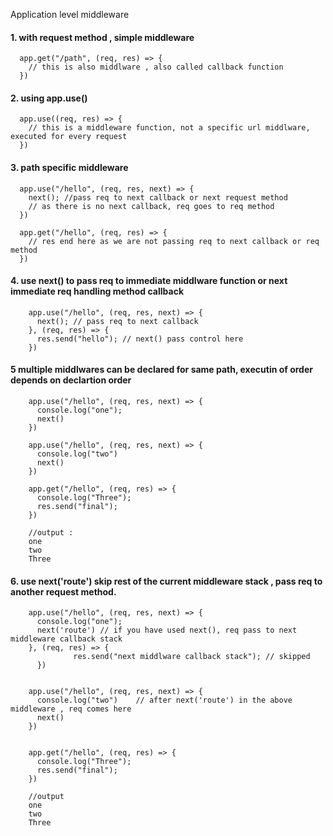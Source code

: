Application level middleware


#### 1. with request method , simple middleware

      app.get("/path", (req, res) => {
        // this is also middlware , also called callback function
      })


#### 2. using app.use()

      app.use((req, res) => {
        // this is a middleware function, not a specific url middlware, executed for every request
      })
  

#### 3. path specific middleware

      app.use("/hello", (req, res, next) => {
        next(); //pass req to next callback or next request method
        // as there is no next callback, req goes to req method
      })

      app.get("/hello", (req, res) => {
        // res end here as we are not passing req to next callback or req method
      })

#### 4. use next() to pass req to immediate middlware function or next immediate req handling method callback 
 
        app.use("/hello", (req, res, next) => {
          next(); // pass req to next callback 
        }, (req, res) => {
          res.send("hello"); // next() pass control here
        }) 
 
 
#### 5 multiple middlwares can be declared for same path, executin of order depends on declartion order
 
        app.use("/hello", (req, res, next) => {
          console.log("one");
          next()
        })

        app.use("/hello", (req, res, next) => {
          console.log("two")
          next()
        })

        app.get("/hello", (req, res) => {
          console.log("Three");
          res.send("final");
        })
 
        //output :
        one
        two
        Three
        
#### 6. use next('route') skip rest of the current middleware stack , pass req to another request method.
 
 
        app.use("/hello", (req, res, next) => {
          console.log("one");
          next('route') // if you have used next(), req pass to next middleware callback stack
        }, (req, res) => {
                  res.send("next middlware callback stack"); // skipped
          })


        app.use("/hello", (req, res, next) => {
          console.log("two")	// after next('route') in the above middleware , req comes here
          next()
        })


        app.get("/hello", (req, res) => {
          console.log("Three");
          res.send("final");
        })
        
        //output
        one
        two
        Three

